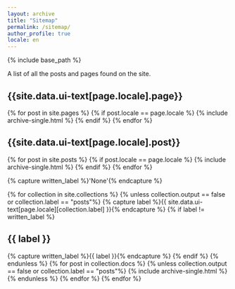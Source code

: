 ```yaml
---
layout: archive
title: "Sitemap"
permalink: /sitemap/
author_profile: true
locale: en
---
```


{% include base_path %}

A list of all the posts and pages found on the site.

<h2>{{site.data.ui-text[page.locale].page}}</h2>
{% for post in site.pages %}
  {% if post.locale == page.locale %}
    {% include archive-single.html %}
  {% endif %}
{% endfor %}

<h2>{{site.data.ui-text[page.locale].post}}</h2>
{% for post in site.posts %}
  {% if post.locale == page.locale %}
    {% include archive-single.html %}
  {% endif %}
{% endfor %}

{% capture written_label %}'None'{% endcapture %}

{% for collection in site.collections %}
{% unless collection.output == false or collection.label == "posts"%}
  {% capture label %}{{ site.data.ui-text[page.locale][collection.label] }}{% endcapture %}
  {% if label != written_label %}
  <h2>{{ label }}</h2>
  {% capture written_label %}{{ label }}{% endcapture %}
  {% endif %}
{% endunless %}
{% for post in collection.docs %}
  {% unless collection.output == false or collection.label == "posts"%}
  {% include archive-single.html %}
  {% endunless %}
{% endfor %}
{% endfor %}